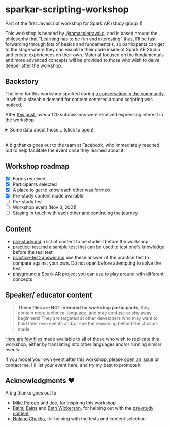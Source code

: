 # sparkar-scripting-workshop
Part of the first Javascript workshop for Spark AR (study group 1)

This workshop is headed by [@tomaspietravallo](https://github.com/tomaspietravallo), and is based around the philosophy that "Learning has to be fun and interesting" thus, I'll be fast forwarding through lots of basics and fundamentals, so participants can get to the stage where they can visualize their code inside of Spark AR Studio and create experiences on their own. Material focused on the fundamentals and more advanced concepts will be provided to those who wish to delve deeper after the workshop.

## Backstory

The idea for this workshop sparked during [a conversation in the community](https://www.facebook.com/groups/SparkARcommunity/posts/1243573719388001), in which a sizeable demand for content centered around scripting was noticed.

After [this post](https://www.facebook.com/groups/SparkARcommunity/posts/1245275375884502/), over a 120 submissions were received expressing interest in the workshop

<details>
 <summary>Some data about those...  (click to open)<br><br></summary>

Of the submissions received:
- About 90% had previously created and published an effect

- 32% were made by people determined to be complete beginners to programming

- 31% knew basic programming concepts

- 15% knew Javascript already (were determined to have enough pre existing knowledge to skip the pre-study)

- 21% of people did not provide enough information to be reasonably assessed

- Only 24 submissions were selected for the first study group

</details>

A big thanks goes out to the team at Facebook, who immediately reached out to help facilitate the event once they learned about it.

 
## Workshop roadmap

- [x] Forms received
- [x] Participants selected
- [x] A place to get to know each other was formed
- [x] Pre-study content made available
- [ ] Pre-study test
- [ ] Workshop event (Nov 3, 2021)
- [ ] Staying in touch with each other and continuing the journey

## Content
- [pre-study.md](pre-study.md) a list of content to be studied before the workshop
- [practice-test.md](practice-test.md) a sample test that can be used to test one's knowledge before the real test
- [practice-test-answer.md](practice-test-answer.md) use these answer of the practice test to compare against your own. Do not open before attempting to solve the test
- [playground](playground) a Spark AR project you can use to play around with different concepts

## Speaker/ educator content
> **These files are NOT intended for workshop participants**, they contain more technical language, and may confuse or shy away beginners! They are targeted at other developers who may want to hold their own events and/or see the reasoning behind the choices made

[Here are few files](speaker-files) made available to all of those who wish to replicate this workshop, either by translating into other languages and/or running similar events

If you model your own event after this workshop, please [open an issue](https://github.com/tomaspietravallo/sparkar-scripting-workshop/issues) or contact me. I'll list your event here, and try my best to promote it


## Acknowledgments ❤️

A big thanks goes out to

- [Mike Peredo](https://github.com/bobocat) and [Joe](https://www.instagram.com/projoe.arfilters), for inspiring this workshop
- [Balraj Bains](https://github.com/bb1100) and [Beth Wickerson](https://github.com/bethwickerson), for helping out with the [pre-study content]((pre-study.md))
- [Noland Chaliha](https://github.com/yearofthewhopper), for helping with the tests and content selection